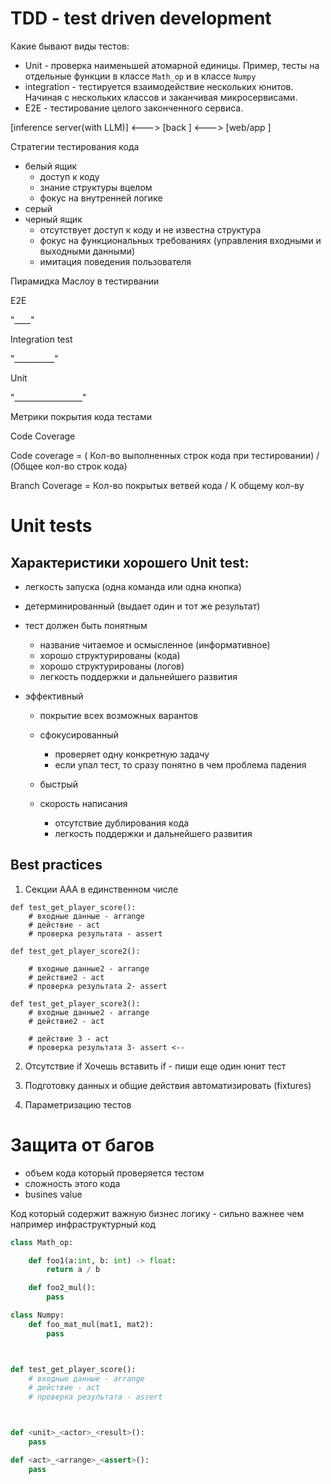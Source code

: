 # TDD - test driven development

Какие бывают виды тестов:

* Unit - проверка наименьшей атомарной единицы. Пример, тесты на отдельные функции в классе ```Math_op``` и в классе ```Numpy```
* integration - тестируется взаимодействие нескольких юнитов. Начиная с нескольких классов и заканчивая микросервисами.
* E2E - тестирование целого законченного сервиса.


[inference server(with LLM)] <--->  [back ] <---> [web/app ]




Стратегии тестирования кода 
- белый ящик
    - доступ к коду 
    - знание структуры вцелом 
    - фокус на внутренней логике 
- серый 
- черный ящик
    - отсутствует доступ к коду и не известна структура 
    - фокус на функциональных требованиях (управления входными и выходными данными)
    - имитация поведения пользователя 




Пирамидка Маслоу в тестирвании 

E2E

"____"

Integration test

"__________"

Unit

"_________________"


Метрики покрытия кода тестами


Code Coverage

Code coverage = ( Кол-во выполненных строк кода при тестировании) / (Общее кол-во строк кода)

Branch Coverage = Кол-во покрытых ветвей кода / К общему кол-ву 



# Unit tests


##  Характеристики хорошего Unit test:

* легкость запуска (одна команда или одна кнопка)
* детерминированный (выдает один и тот же результат)

* тест должен быть понятным
    * название читаемое и осмысленное (информативное)
    * хорошо структурированы (кода)
    * хорошо структурированы (логов)
    * легкость поддержки и дальнейшего развития
* эффективный
    * покрытие всех возможных варантов
    * сфокусированный
        * проверяет одну конкретную задачу
        * если упал тест, то сразу понятно в чем проблема падения
    * быстрый

    * скорость написания
        * отсутствие дублирования кода
        * легкость поддержки и дальнейшего развития
 

## Best practices

1. Секции AAA  в единственном числе 

```
def test_get_player_score():
    # входные данные - arrange
    # действие - act
    # проверка результата - assert 

def test_get_player_score2():

    # входные данные2 - arrange
    # действие2 - act
    # проверка результата 2- assert

def test_get_player_score3():
    # входные данные2 - arrange
    # действие2 - act

    # действие 3 - act
    # проверка результата 3- assert <--

```
2. Отсутствие if 
        Хочешь вставить if - пиши еще один юнит тест 

3. Подготовку данных и общие действия автоматизировать (fixtures)

4. Параметризацию тестов 


# Защита от багов 

- объем кода который проверяется тестом
- сложность этого кода 
- busines value 


Код который содержит важную бизнес логику - сильно важнее чем например инфраструктурный код 





```python
class Math_op:

    def foo1(a:int, b: int) -> float:
        return a / b

    def foo2_mul():
        pass
```


```python
class Numpy:
    def foo_mat_mul(mat1, mat2):
        pass

```


```python


def test_get_player_score():
    # входные данные - arrange
    # действие - act
    # проверка результата - assert



def <unit>_<actor>_<result>():
    pass

def <act>_<arrange>_<assert>():
    pass

```

